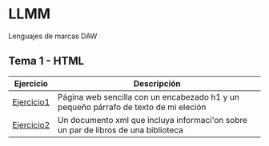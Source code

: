 # LLMM

Lenguajes de marcas DAW

## Tema 1 - HTML

Ejercicio  | Descripción
-----------|--------------
 [Ejercicio1](LenguajeDeMarcas/tema1/index.html)         | Página web sencilla con un encabezado h1 y un pequeño párrafo de texto de mi eleción
 [Ejercicio2](/tema1/prueba.xml)         | Un documento xml que incluya informaci'on sobre un par de libros de una biblioteca
